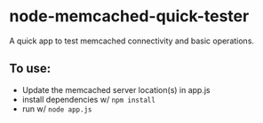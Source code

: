 # node-memcached-quick-tester
A quick app to test memcached connectivity and basic operations.

## To use:
- Update the memcached server location(s) in app.js
- install dependencies w/ `npm install`
- run w/ `node app.js`
